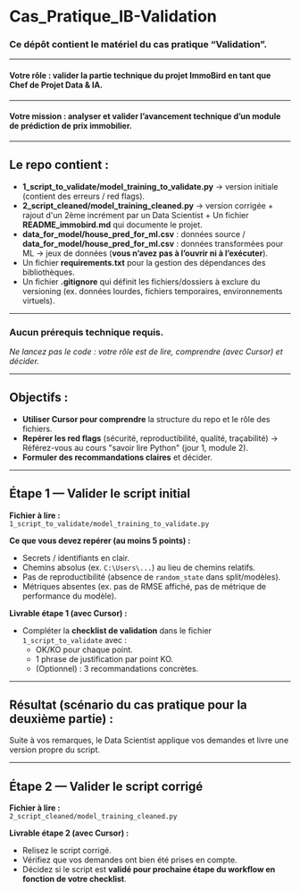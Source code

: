 # Cas_Pratique_IB-Validation  
### Ce dépôt contient le matériel du cas pratique **“Validation”**.  

---

#### Votre rôle : **valider la partie technique du projet ImmoBird en tant que Chef de Projet Data & IA.**  

---

#### Votre mission : analyser et **valider l’avancement technique** d’un module de prédiction de prix immobilier.  

---

## Le repo contient :  

- **1_script_to_validate/model_training_to_validate.py** → version initiale (contient des erreurs / red flags).  
- **2_script_cleaned/model_training_cleaned.py** → version corrigée + rajout d'un 2ème incrément par un Data Scientist + Un fichier **README_immobird.md** qui documente le projet.  
- **data_for_model/house_pred_for_ml.csv** : données source / **data_for_model/house_pred_for_ml.csv** : données transformées pour ML → jeux de données (**vous n’avez pas à l’ouvrir ni à l’exécuter**).
- Un fichier **requirements.txt** pour la gestion des dépendances des bibliothèques.
- Un fichier **.gitignore** qui définit les fichiers/dossiers à exclure du versioning (ex. données lourdes, fichiers temporaires, environnements virtuels).

---

### Aucun prérequis technique requis.  
*Ne lancez pas le code : votre rôle est de lire, comprendre (avec Cursor) et décider.*  

---

## Objectifs :  

- **Utiliser Cursor pour comprendre** la structure du repo et le rôle des fichiers.  
- **Repérer les red flags** (sécurité, reproductibilité, qualité, traçabilité) → Référez-vous au cours "savoir lire Python" (jour 1, module 2).  
- **Formuler des recommandations claires** et décider.  

---

## Étape 1 — Valider le script initial  

**Fichier à lire :**  
`1_script_to_validate/model_training_to_validate.py`  

**Ce que vous devez repérer (au moins 5 points) :**  
- Secrets / identifiants en clair.  
- Chemins absolus (ex. `C:\Users\...`) au lieu de chemins relatifs.  
- Pas de reproductibilité (absence de `random_state` dans split/modèles).  
- Métriques absentes (ex. pas de RMSE affiché, pas de métrique de performance du modèle).  

**Livrable étape 1 (avec Cursor) :**  
- Compléter la **checklist de validation** dans le fichier `1_script_to_validate` avec :  
  - OK/KO pour chaque point.  
  - 1 phrase de justification par point KO.  
  - (Optionnel) : 3 recommandations concrètes.
    
---

## Résultat (scénario du cas pratique pour la deuxième partie) :  

Suite à vos remarques, le Data Scientist applique vos demandes et livre une version propre du script.  

---

## Étape 2 — Valider le script corrigé  

**Fichier à lire :**  
`2_script_cleaned/model_training_cleaned.py`  

**Livrable étape 2 (avec Cursor) :**  
- Relisez le script corrigé.  
- Vérifiez que vos demandes ont bien été prises en compte.  
- Décidez si le script est **validé pour prochaine étape du workflow en fonction de votre checklist**.  
